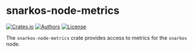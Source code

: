 # snarkos-node-metrics

[![Crates.io](https://img.shields.io/crates/v/snarkos-node-metrics.svg?color=neon)](https://crates.io/crates/snarkos-node-metrics)
[![Authors](https://img.shields.io/badge/authors-Aleo-orange.svg)](https://aleo.org)
[![License](https://img.shields.io/badge/License-Apache%202.0-blue.svg)](./LICENSE.md)

The `snarkos-node-metrics` crate provides access to metrics for the `snarkos` node.
